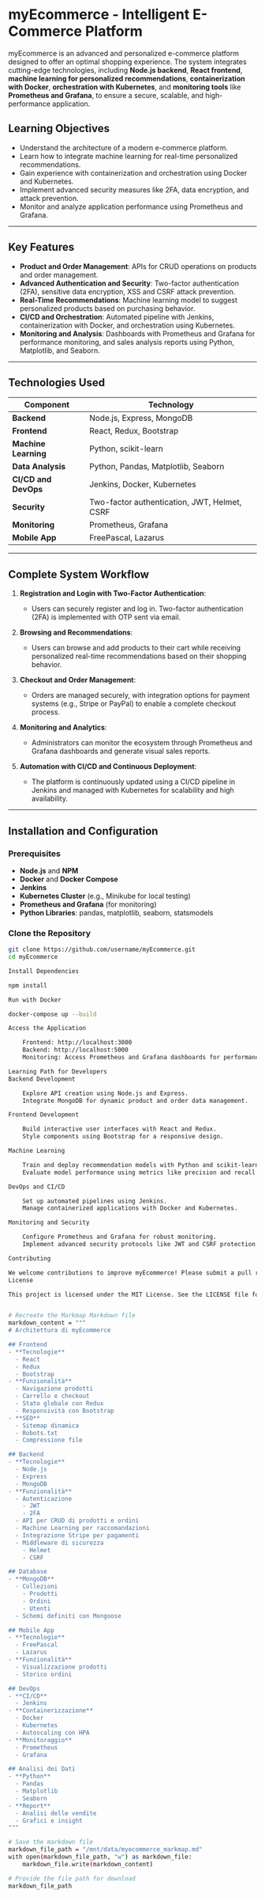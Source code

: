 # myEcommerce - Intelligent E-Commerce Platform

myEcommerce is an advanced and personalized e-commerce platform designed to offer an optimal shopping experience. The system integrates cutting-edge technologies, including **Node.js backend**, **React frontend**, **machine learning for personalized recommendations**, **containerization with Docker**, **orchestration with Kubernetes**, and **monitoring tools** like **Prometheus and Grafana**, to ensure a secure, scalable, and high-performance application.

## Learning Objectives

- Understand the architecture of a modern e-commerce platform.
- Learn how to integrate machine learning for real-time personalized recommendations.
- Gain experience with containerization and orchestration using Docker and Kubernetes.
- Implement advanced security measures like 2FA, data encryption, and attack prevention.
- Monitor and analyze application performance using Prometheus and Grafana.

---

## Key Features

- **Product and Order Management**: APIs for CRUD operations on products and order management.
- **Advanced Authentication and Security**: Two-factor authentication (2FA), sensitive data encryption, XSS and CSRF attack prevention.
- **Real-Time Recommendations**: Machine learning model to suggest personalized products based on purchasing behavior.
- **CI/CD and Orchestration**: Automated pipeline with Jenkins, containerization with Docker, and orchestration using Kubernetes.
- **Monitoring and Analysis**: Dashboards with Prometheus and Grafana for performance monitoring, and sales analysis reports using Python, Matplotlib, and Seaborn.

---

## Technologies Used

| Component             | Technology                              |
|-----------------------|-----------------------------------------|
| **Backend**           | Node.js, Express, MongoDB              |
| **Frontend**          | React, Redux, Bootstrap                |
| **Machine Learning**  | Python, scikit-learn                   |
| **Data Analysis**     | Python, Pandas, Matplotlib, Seaborn    |
| **CI/CD and DevOps**  | Jenkins, Docker, Kubernetes            |
| **Security**          | Two-factor authentication, JWT, Helmet, CSRF |
| **Monitoring**        | Prometheus, Grafana                    |
| **Mobile App**        | FreePascal, Lazarus                    |

---

## Complete System Workflow

1. **Registration and Login with Two-Factor Authentication**: 
   - Users can securely register and log in. Two-factor authentication (2FA) is implemented with OTP sent via email.

2. **Browsing and Recommendations**:
   - Users can browse and add products to their cart while receiving personalized real-time recommendations based on their shopping behavior.

3. **Checkout and Order Management**:
   - Orders are managed securely, with integration options for payment systems (e.g., Stripe or PayPal) to enable a complete checkout process.

4. **Monitoring and Analytics**:
   - Administrators can monitor the ecosystem through Prometheus and Grafana dashboards and generate visual sales reports.

5. **Automation with CI/CD and Continuous Deployment**:
   - The platform is continuously updated using a CI/CD pipeline in Jenkins and managed with Kubernetes for scalability and high availability.

---

## Installation and Configuration

### Prerequisites

- **Node.js** and **NPM**
- **Docker** and **Docker Compose**
- **Jenkins**
- **Kubernetes Cluster** (e.g., Minikube for local testing)
- **Prometheus and Grafana** (for monitoring)
- **Python Libraries**: pandas, matplotlib, seaborn, statsmodels

### Clone the Repository

```bash
git clone https://github.com/username/myEcommerce.git
cd myEcommerce

Install Dependencies

npm install

Run with Docker

docker-compose up --build

Access the Application

    Frontend: http://localhost:3000
    Backend: http://localhost:5000
    Monitoring: Access Prometheus and Grafana dashboards for performance insights.

Learning Path for Developers
Backend Development

    Explore API creation using Node.js and Express.
    Integrate MongoDB for dynamic product and order data management.

Frontend Development

    Build interactive user interfaces with React and Redux.
    Style components using Bootstrap for a responsive design.

Machine Learning

    Train and deploy recommendation models with Python and scikit-learn.
    Evaluate model performance using metrics like precision and recall.

DevOps and CI/CD

    Set up automated pipelines using Jenkins.
    Manage containerized applications with Docker and Kubernetes.

Monitoring and Security

    Configure Prometheus and Grafana for robust monitoring.
    Implement advanced security protocols like JWT and CSRF protection.

Contributing

We welcome contributions to improve myEcommerce! Please submit a pull request or open an issue on our GitHub repository.
License

This project is licensed under the MIT License. See the LICENSE file for details.


# Recreate the Markmap Markdown file
markdown_content = """
# Architettura di myEcommerce

## Frontend
- **Tecnologie**
  - React
  - Redux
  - Bootstrap
- **Funzionalità**
  - Navigazione prodotti
  - Carrello e checkout
  - Stato globale con Redux
  - Responsività con Bootstrap
- **SEO**
  - Sitemap dinamica
  - Robots.txt
  - Compressione file

## Backend
- **Tecnologie**
  - Node.js
  - Express
  - MongoDB
- **Funzionalità**
  - Autenticazione
    - JWT
    - 2FA
  - API per CRUD di prodotti e ordini
  - Machine Learning per raccomandazioni
  - Integrazione Stripe per pagamenti
  - Middleware di sicurezza
    - Helmet
    - CSRF

## Database
- **MongoDB**
  - Collezioni
    - Prodotti
    - Ordini
    - Utenti
  - Schemi definiti con Mongoose

## Mobile App
- **Tecnologie**
  - FreePascal
  - Lazarus
- **Funzionalità**
  - Visualizzazione prodotti
  - Storico ordini

## DevOps
- **CI/CD**
  - Jenkins
- **Containerizzazione**
  - Docker
  - Kubernetes
  - Autoscaling con HPA
- **Monitoraggio**
  - Prometheus
  - Grafana

## Analisi dei Dati
- **Python**
  - Pandas
  - Matplotlib
  - Seaborn
- **Report**
  - Analisi delle vendite
  - Grafici e insight
"""

# Save the markdown file
markdown_file_path = "/mnt/data/myecommerce_markmap.md"
with open(markdown_file_path, "w") as markdown_file:
    markdown_file.write(markdown_content)

# Provide the file path for download
markdown_file_path


